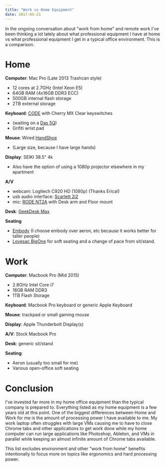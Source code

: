 ```yaml
---
title: "Work vs Home Equipment"
date: 2017-05-21
---
```


In the ongoing conversation about "work from home" and remote work
I've been thinking a lot lately about what professional equipment I
have at home vs what professional equipment I get in a typical office
environment. This is a comparison.

# Home

**Computer**: Mac Pro (Late 2013 Trashcan style)

- 12 cores at 2.7GHz (Intel Xeon E5)
- 64GB RAM (4x16GB DDR3 ECC)
- 500GB internal flash storage
- 2TB external storage

**Keyboard**: [CODE][code] with Cherry MX Clear keyswitches

- (waiting on a [Das 5Q][das-5q])
- Grifiti wrist pad

**Mouse**: Wired [HandShoe][handshoe]

- (Large size, because I have large hands)

**Display**: SEIKI 38.5" 4k

- Also have the option of using a 1080p projector elsewhere in my
  apartment

**A/V**

- webcam: Logitech C920 HD (1080p) (Thanks Erica!)
- usb audio interface: [Scarlett 2i2][2i2]
- mic: [RODE NT2A][nt2a] with Desk arm and Floor mount

**Desk**: [GeekDesk Max][geekdesk]

**Seating**

- [Embody][embody] (I choose embody over aeron, etc because it works
  better for taller people)
- [Lovesac BigOne][bigone] for soft seating and a change of pace from
  sit/stand.

# Work

**Computer**: Macbook Pro (Mid 2015)

- 2.8GHz Intel Core i7
- 16GB RAM DDR3
- 1TB Flash Storage

**Keyboard**: Macbook Pro keyboard or generic Apple Keyboard

**Mouse**: trackpad or small gaming mouse

**Display**: Apple Thunderbolt Display(s)

**A/V**: Stock Macbook Pro

**Desk**: generic sit/stand

**Seating**:

- Aeron (usually too small for me)
- Various open-office soft seating

# Conclusion

I've invested far more in my home office equipment than the typical
company is prepared to. Everything listed as my home equipment is a
few years old at this point. One of the biggest differences between
Home and Work for me is the amount of processing power I have
available to me. My work laptop often struggles with large VMs causing
me to have to close Chrome tabs and other applications to get work
done while my home computer can run large applications like Photoshop,
Ableton, and VMs in parallel while keeping an almost infinite amount
of Chrome tabs available.

This list excludes environment and other "work from home" benefits
intentionally to focus more on topics like ergonomics and hard
processing power.

[code]: https://codekeyboards.com/
[das-5q]: https://shop.daskeyboard.com/products/das-keyboard-5q
[2i2]: https://us.focusrite.com/usb-audio-interfaces/scarlett-2i2
[nt2a]: http://www.rode.com/microphones/nt2-a
[geekdesk]: https://www.geekdesk.com/standing-desk-max
[embody]: http://www.hermanmiller.com/products/seating/performance-work-chairs/embody-chairs.html
[bigone]: https://www.lovesac.com/sac.html?c=the-bigone
[handshoe]: http://handshoemouse.com/
